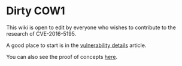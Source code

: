 # Dirty COW1

This wiki is open to edit by everyone who wishes to contribute to the research of CVE-2016-5195.

A good place to start is in the [vulnerability details](VulnerabilityDetails) article.

You can also see the proof of concepts [here](PoCs).